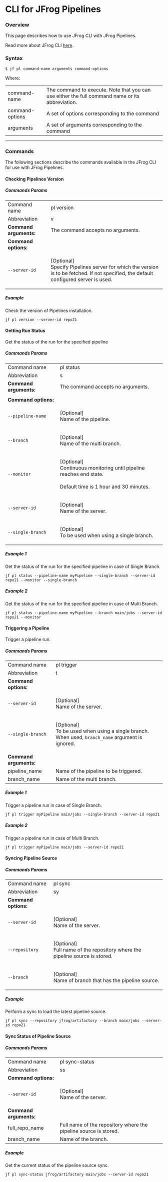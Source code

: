 # CLI for JFrog Pipelines

### Overview

This page describes how to use JFrog CLI with JFrog Pipelines.

Read more about JFrog CLI [here](https://jfrog-external.fluidtopics.net/r/help/JFrog-CLI/JFrog-CLI).

### Syntax

```
$ jf pl command-name arguments command-options
```

Where:

|                 |                                                                                                 |
|-----------------|-------------------------------------------------------------------------------------------------|
| command-name    | The command to execute. Note that you can use either the full command name or its abbreviation. |
| command-options | A set of options corresponding to the command                                                   |
| arguments       | A set of arguments corresponding to the command                                                 |

***

### Commands

The following sections describe the commands available in the JFrog CLI for use with JFrog Pipelines.

#### Checking Pipelines Version

##### Commands Params

|                        |                                                                                                                                                |
|------------------------|------------------------------------------------------------------------------------------------------------------------------------------------|
| Command name           | pl version                                                                                                                                     |
| Abbreviation           | v                                                                                                                                              |
| **Command arguments:** | The command accepts no arguments.                                                                                                              |
| **Command options:**   |                                                                                                                                                |
| `--server-id`          | <p>[Optional]<br>Specify Pipelines server for which the version is to be fetched. If not specified, the default configured server is used.</p> |

##### Example

Check the version of Pipelines installation.
```
jf pl version --server-id repo21
```

#### Getting Run Status

Get the status of the run for the specified pipeline

##### Commands Params

|                        |                                                                                                                            |
|------------------------|----------------------------------------------------------------------------------------------------------------------------|
| Command name           | pl status                                                                                                                  |
| Abbreviation           | s                                                                                                                          |
| **Command arguments:** | The command accepts no arguments.                                                                                          |
|                        |                                                                                                                            |
| **Command options:**   |                                                                                                                            |
| `--pipeline-name`      | <p>[Optional]<br>Name of the pipeline.</p>                                                                                 |
| `--branch`             | <p>[Optional]<br>Name of the multi branch.</p>                                                                             |
| `--monitor`            | <p>[Optional]<br>Continuous monitoring until pipeline reaches end state.<br><br>Default time is 1 hour and 30 minutes.</p> |
| `--server-id`          | <p>[Optional]<br>Name of the server.</p>                                                                                   |
| `--single-branch`      | <p>[Optional]<br>To be used when using a single branch.</p>                                                                |


##### Example 1

Get the status of the run for the specified pipeline in case of Single Branch.
```
jf pl status --pipeline-name myPipeline --single-branch --server-id repo21 --monitor --single-branch
```

##### Example 2

Get the status of the run for the specified pipeline in case of Multi Branch.
```
jf pl status --pipeline-name myPipeline --branch main/jobs --server-id repo21 --monitor
```

#### Triggering a Pipeline

Trigger a pipeline run.

##### Commands Params

|                        |                                                                                                                      |
|------------------------|----------------------------------------------------------------------------------------------------------------------|
| Command name           | pl trigger                                                                                                           |
| Abbreviation           | t                                                                                                                    |
| **Command options:**   |                                                                                                                      |
| `--server-id`          | <p>[Optional]<br>Name of the server.</p>                                                                             |
| `--single-branch`      | <p>[Optional]<br>To be used when using a single branch. When used, <code>branch_name</code> argument is ignored.</p> |
| **Command arguments:** |                                                                                                                      |
| pipeline\_name         | Name of the pipeline to be triggered.                                                                                |
| branch\_name           | Name of the multi branch.                                                                                            |


##### Example 1

Trigger a pipeline run in case of Single Branch.
```
jf pl trigger myPipeline main/jobs --single-branch --server-id repo21
```

##### Example 2

Trigger a pipeline run in case of Multi Branch.
```
jf pl trigger myPipeline main/jobs --server-id repo21
```


#### Syncing Pipeline Source

##### Commands Params

|                      |                                                                                       |
|----------------------|---------------------------------------------------------------------------------------|
| Command name         | pl sync                                                                               |
| Abbreviation         | sy                                                                                    |
| **Command options:** |                                                                                       |
| `--server-id`        | <p>[Optional]<br>Name of the server.</p>                                              |
| `--repository`       | <p>[Optional]<br>Full name of the repository where the pipeline source is stored.</p> |
| `--branch`           | <p>[Optional]<br>Name of branch that has the pipeline source.</p>                     |

##### Example

Perform a sync to load the latest pipeline source.
```
jf pl sync --repository jfrog/artifactory --branch main/jobs --server-id repo21
```

#### Sync Status of Pipeline Source

##### Commands Params

|                        |                                                                  |
|------------------------|------------------------------------------------------------------|
| Command name           | pl sync-status                                                   |
| Abbreviation           | ss                                                               |
| **Command options:**   |                                                                  |
| `--server-id`          | <p>[Optional]<br>Name of the server.</p>                         |
| **Command arguments:** |                                                                  |
| full\_repo\_name       | Full name of the repository where the pipeline source is stored. |
| branch\_name           | Name of the branch.                                              |

##### Example

Get the current status of the pipeline source sync.
```
jf pl sync-status jfrog/artifactory main/jobs --server-id repo21
```
